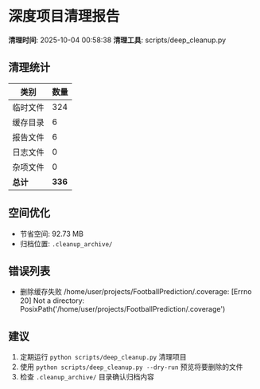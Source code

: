 # 深度项目清理报告

**清理时间**: 2025-10-04 00:58:38
**清理工具**: scripts/deep_cleanup.py

## 清理统计

| 类别 | 数量 |
|------|------|
| 临时文件 | 324 |
| 缓存目录 | 6 |
| 报告文件 | 6 |
| 日志文件 | 0 |
| 杂项文件 | 0 |
| **总计** | **336** |

## 空间优化

- 节省空间: 92.73 MB
- 归档位置: `.cleanup_archive/`

## 错误列表

- 删除缓存失败 /home/user/projects/FootballPrediction/.coverage: [Errno 20] Not a directory: PosixPath('/home/user/projects/FootballPrediction/.coverage')

## 建议

1. 定期运行 `python scripts/deep_cleanup.py` 清理项目
2. 使用 `python scripts/deep_cleanup.py --dry-run` 预览将要删除的文件
3. 检查 `.cleanup_archive/` 目录确认归档内容
